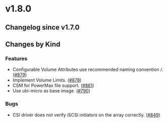 # v1.8.0 

## Changelog since v1.7.0 

## Changes by Kind 

### Features 

- Configurable Volume Attributes use recommended naming convention <prefix>/<name>. ([#879](https://github.com/dell/csm/issues/879))
- Implement Volume Limits. ([#878](https://github.com/dell/csm/issues/878))
- CSM for PowerMax file support. ([#861](https://github.com/dell/csm/issues/861))
- Use ubi-micro as base image. ([#790](https://github.com/dell/csm/issues/790))

### Bugs 

- CSI driver does not verify iSCSI initiators on the array correctly. ([#849](https://github.com/dell/csm/issues/849))
